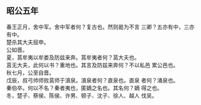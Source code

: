 ## 昭公五年

春王正月，舍中军。舍中军者何？复古也。然则曷为不言
三卿？五亦有中，三亦有中。  
楚杀其大夫屈申。  
公如晋。  
夏，莒牟夷以牟娄及防兹来奔。莒牟夷者何？莒大夫也。  
莒无大夫，此何以书？重地也。其言及防兹来奔何？不以私邑
累公邑也。  
秋七月，公至自晋。  
戊辰，叔弓帅师败莒师于濆泉。濆泉者何？直泉也。直泉
者何？涌泉也。  
秦伯卒。何以不名？秦者夷也，匿嫡之名也。其名何？嫡
得之也。  
冬，楚子、蔡侯、陈侯、许男、顿子、沈子、徐人、越人
伐吴。  


